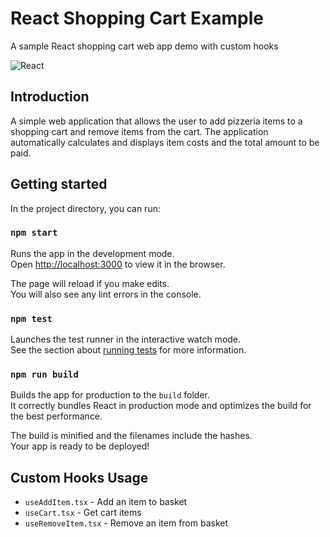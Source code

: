 # React Shopping Cart Example

A sample React shopping cart web app demo with custom hooks

![React](https://img.shields.io/badge/react-%2320232a.svg?style=for-the-badge&logo=react&logoColor=%2361DAFB)

## Introduction

A simple web application that allows the user to add pizzeria items to a shopping cart and remove items from the cart.
The application automatically calculates and displays item costs and the total amount to be paid.

## Getting started

In the project directory, you can run:

### `npm start`

Runs the app in the development mode.\
Open [http://localhost:3000](http://localhost:3000) to view it in the browser.

The page will reload if you make edits.\
You will also see any lint errors in the console.

### `npm test`

Launches the test runner in the interactive watch mode.\
See the section about [running tests](https://facebook.github.io/create-react-app/docs/running-tests) for more information.

### `npm run build`

Builds the app for production to the `build` folder.\
It correctly bundles React in production mode and optimizes the build for the best performance.

The build is minified and the filenames include the hashes.\
Your app is ready to be deployed!

## Custom Hooks Usage

- `useAddItem.tsx` - Add an item to basket
- `useCart.tsx` - Get cart items
- `useRemoveItem.tsx` - Remove an item from basket
